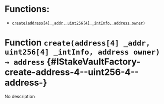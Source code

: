 # Functions:

- [`create(address[4] _addr, uint256[4] _intInfo, address owner)`](#IStakeVaultFactory-create-address-4--uint256-4--address-)

# Function `create(address[4] _addr, uint256[4] _intInfo, address owner) → address` {#IStakeVaultFactory-create-address-4--uint256-4--address-}

No description
